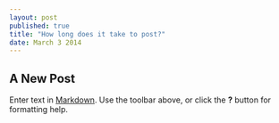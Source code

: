 ```yaml
---
layout: post
published: true
title: "How long does it take to post?"
date: March 3 2014
---
```


## A New Post

Enter text in [Markdown](http://daringfireball.net/projects/markdown/). Use the toolbar above, or click the **?** button for formatting help.
